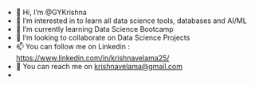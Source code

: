 - 👋 Hi, I’m @GYKrishna
- 👀 I’m interested in to learn all data science tools, databases and  AI/ML
- 🌱 I’m currently learning  Data Science Bootcamp
- 💞️ I’m looking to collaborate on Data Science Projects
- 📫 You can follow me on Linkedin : https://www.linkedin.com/in/krishnavelama25/
- 💬 You can reach me on krishnavelama@gmail.com
- 
<!---
GYKrishna25/GYKrishna25 is a ✨ special ✨ repository because its `README.md` (this file) appears on your GitHub profile.
You can click the Preview link to take a look at your changes.
--->
